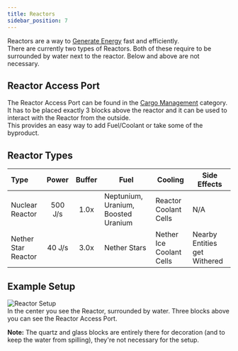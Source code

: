 ```yaml
---
title: Reactors
sidebar_position: 7
---
```


Reactors are a way to [Generate Energy](../Electric-Machines.md) fast and efficiently.  
There are currently two types of Reactors. Both of these require to be surrounded by water next to the reactor. Below and above are not necessary.  

## Reactor Access Port

The Reactor Access Port can be found in the [Cargo Management](../../Cargo-Management/Cargo-Management.md) category.  
It has to be placed exactly 3 blocks above the reactor and it can be used to interact with the Reactor from the outside.  
This provides an easy way to add Fuel/Coolant or take some of the byproduct.

## Reactor Types

| Type                | Power   | Buffer | Fuel                                | Cooling                  | Side Effects                 |
| :------------------ | :-----: | :----: | ----------------------------------- | ------------------------ | ---------------------------- |
| Nuclear Reactor     | 500 J/s |  1.0x  | Neptunium, Uranium, Boosted Uranium | Reactor Coolant Cells    | N/A                          |
| Nether Star Reactor | 40 J/s  |  3.0x  | Nether Stars                        | Nether Ice Coolant Cells | Nearby Entities get Withered |

## Example Setup

![Reactor Setup](https://raw.githubusercontent.com/TheBusyBiscuit/Slimefun4-Wiki/master/images/multiblock-reactor.png)  
In the center you see the Reactor, surrounded by water. Three blocks above you can see the Reactor Access Port.

**Note:** The quartz and glass blocks are entirely there for decoration (and to keep the water from spilling), they're not necessary for the setup.
